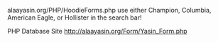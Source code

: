 alaayasin.org/PHP/HoodieForms.php
use either Champion, Columbia, American Eagle, or Hollister in the search bar!

PHP Database Site
http://alaayasin.org/Form/Yasin_Form.php
